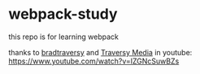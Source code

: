 # webpack-study

this repo is for learning webpack <br>

thanks to [bradtraversy](https://github.com/bradtraversy) and [Traversy Media](https://www.youtube.com/@TraversyMedia) in youtube: https://www.youtube.com/watch?v=IZGNcSuwBZs
